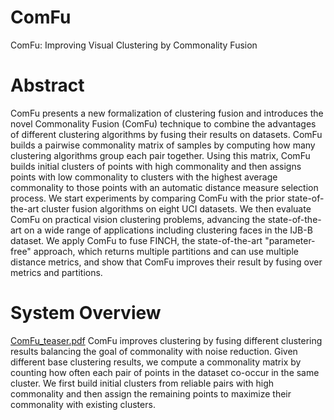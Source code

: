 # ComFu
ComFu: Improving Visual Clustering by Commonality Fusion

# Abstract
ComFu presents a new formalization of clustering fusion and introduces the novel Commonality Fusion (ComFu) technique to combine the advantages of different clustering algorithms by fusing their results on datasets.
ComFu builds a pairwise commonality matrix of samples by computing how many clustering algorithms group each pair together.
Using this matrix, ComFu builds initial clusters of points with high commonality and then assigns points with low commonality to clusters with the highest average commonality to those points with an automatic distance measure selection process.
We start experiments by comparing ComFu with the prior state-of-the-art cluster fusion algorithms on eight UCI datasets.
We then evaluate ComFu on practical vision clustering problems, advancing the state-of-the-art on a wide range of applications including clustering faces in the IJB-B dataset.
We apply ComFu to fuse FINCH, the state-of-the-art "parameter-free" approach, which returns multiple partitions and can use multiple distance metrics, and show that ComFu improves their result by fusing over metrics and partitions.

# System Overview
[ComFu_teaser.pdf](https://github.com/Vastlab/ComFu/files/10196395/ComFu_teaser.pdf)
ComFu improves clustering by fusing different clustering results balancing the goal of commonality with noise reduction.
Given different base clustering results, we compute a commonality matrix by counting how often each pair of points in the dataset co-occur in the same cluster. 
We first build initial clusters from reliable pairs with high commonality and then assign the remaining points to maximize their commonality with existing clusters.
